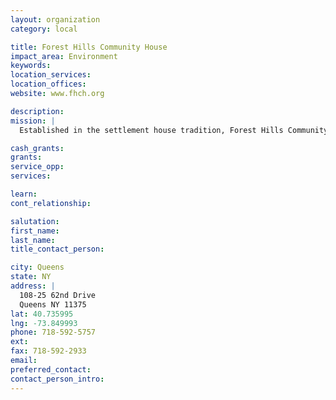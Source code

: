 ```yaml
---
layout: organization
category: local

title: Forest Hills Community House
impact_area: Environment
keywords: 
location_services: 
location_offices: 
website: www.fhch.org

description: 
mission: |
  Established in the settlement house tradition, Forest Hills Community House embodies the core belief that all persons can and want to grow and that all can contribute. Through broad-based, innovative leadership, it offers programs and services which help all people improve their lives and work together to strengthen their communities.

cash_grants: 
grants: 
service_opp: 
services: 

learn: 
cont_relationship: 

salutation: 
first_name: 
last_name: 
title_contact_person: 

city: Queens
state: NY
address: |
  108-25 62nd Drive     
  Queens NY 11375
lat: 40.735995
lng: -73.849993
phone: 718-592-5757
ext: 
fax: 718-592-2933
email: 
preferred_contact: 
contact_person_intro: 
---
```

